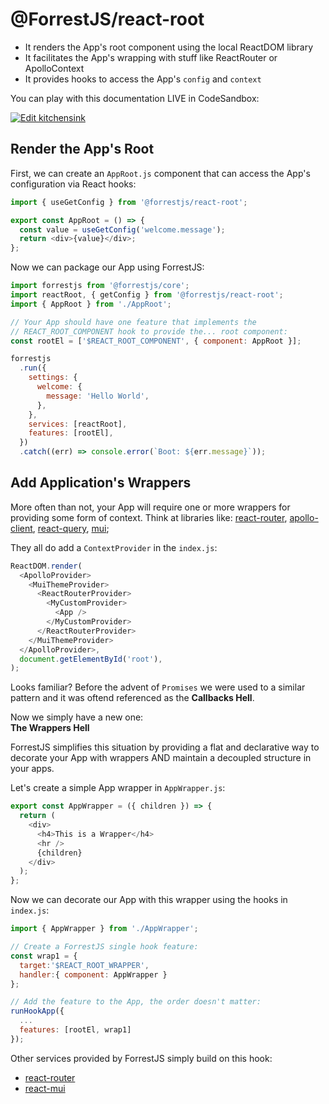 # @ForrestJS/react-root

- It renders the App's root component using the local ReactDOM library
- It facilitates the App's wrapping with stuff like ReactRouter or ApolloContext
- It provides hooks to access the App's `config` and `context`

You can play with this documentation LIVE in CodeSandbox:

[![Edit kitchensink](https://codesandbox.io/static/img/play-codesandbox.svg)](https://codesandbox.io/s/react-root-cqqlh?fontsize=14&hidenavigation=1&theme=dark)

## Render the App's Root

First, we can create an `AppRoot.js` component that can access the App's configuration via React hooks:

```js
import { useGetConfig } from '@forrestjs/react-root';

export const AppRoot = () => {
  const value = useGetConfig('welcome.message');
  return <div>{value}</div>;
};
```

Now we can package our App using ForrestJS:

```js
import forrestjs from '@forrestjs/core';
import reactRoot, { getConfig } from '@forrestjs/react-root';
import { AppRoot } from './AppRoot';

// Your App should have one feature that implements the
// REACT_ROOT_COMPONENT hook to provide the... root component:
const rootEl = ['$REACT_ROOT_COMPONENT', { component: AppRoot }];

forrestjs
  .run({
    settings: {
      welcome: {
        message: 'Hello World',
      },
    },
    services: [reactRoot],
    features: [rootEl],
  })
  .catch((err) => console.error(`Boot: ${err.message}`));
```

## Add Application's Wrappers

More often than not, your App will require one or more wrappers for providing some form of context. Think at libraries like: [react-router](https://reactrouter.com/), [apollo-client](https://www.apollographql.com/docs/react/), [react-query](https://react-query.tanstack.com/), [mui](https://mui.com/);

They all do add a `ContextProvider` in the `index.js`:

```js
ReactDOM.render(
  <ApolloProvider>
    <MuiThemeProvider>
      <ReactRouterProvider>
        <MyCustomProvider>
          <App />
        </MyCustomProvider>
      </ReactRouterProvider>
    </MuiThemeProvider>
  </ApolloProvider>,
  document.getElementById('root'),
);
```

Looks familiar? Before the advent of `Promises` we were used to a similar pattern and it was oftend referenced as the **Callbacks Hell**.

Now we simply have a new one:  
**The Wrappers Hell**

ForrestJS simplifies this situation by providing a flat and declarative way to decorate your App with wrappers AND maintain a decoupled structure in your apps.

Let's create a simple App wrapper in `AppWrapper.js`:

```js
export const AppWrapper = ({ children }) => {
  return (
    <div>
      <h4>This is a Wrapper</h4>
      <hr />
      {children}
    </div>
  );
};
```

Now we can decorate our App with this wrapper using the hooks in `index.js`:

```js
import { AppWrapper } from './AppWrapper';

// Create a ForrestJS single hook feature:
const wrap1 = {
  target:'$REACT_ROOT_WRAPPER',
  handler:{ component: AppWrapper }
};

// Add the feature to the App, the order doesn't matter:
runHookApp({
  ...
  features: [rootEl, wrap1]
});
```

Other services provided by ForrestJS simply build on this hook:

- [react-router](../react-router)
- [react-mui](../react-mui)

